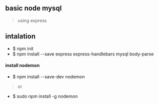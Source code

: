 ## basic node mysql
> using express

## intalation
- $ npm init
- $ npm install --save express express-handlebars mysql body-parse

#### install nodemon
- $ npm install --save-dev nodemon 
> or 
- $ sudo npm install -g nodemon

